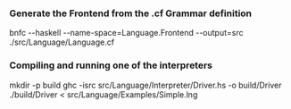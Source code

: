 ### Generate the Frontend from the .cf Grammar definition

bnfc --haskell --name-space=Language.Frontend --output=src ./src/Language/Language.cf

### Compiling and running one of the interpreters

mkdir -p build
ghc -isrc src/Language/Interpreter/Driver.hs -o build/Driver
./build/Driver < src/Language/Examples/Simple.lng
